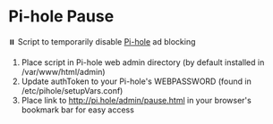 # Pi-hole Pause
⏸️ Script to temporarily disable [Pi-hole](https://pi-hole.net/) ad blocking

1. Place script in Pi-hole web admin directory (by default installed in /var/www/html/admin)
2. Update authToken to your Pi-hole's WEBPASSWORD (found in /etc/pihole/setupVars.conf)
3. Place link to http://pi.hole/admin/pause.html in your browser's bookmark bar for easy access
